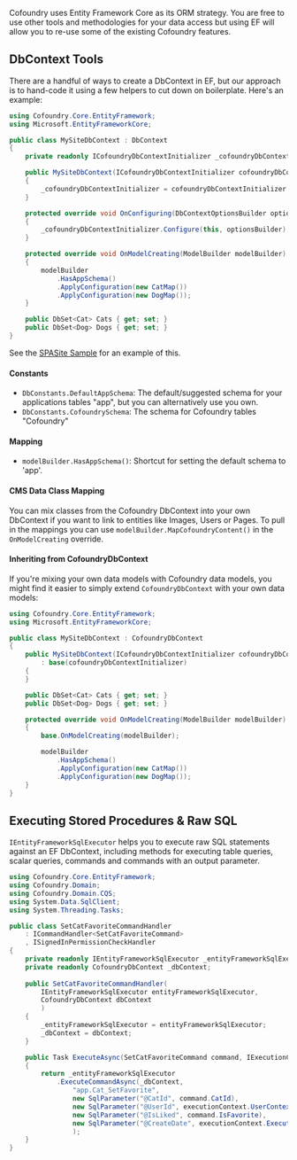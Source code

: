 ﻿Cofoundry uses Entity Framework Core as its ORM strategy. You are free to use other tools and methodologies for your data access but using EF will allow you to re-use some of the existing Cofoundry features.

## DbContext Tools

There are a handful of ways to create a DbContext in EF, but our approach is to hand-code it using a few helpers to cut down on boilerplate. Here's an example:

```csharp
using Cofoundry.Core.EntityFramework;
using Microsoft.EntityFrameworkCore;

public class MySiteDbContext : DbContext
{
    private readonly ICofoundryDbContextInitializer _cofoundryDbContextInitializer;

    public MySiteDbContext(ICofoundryDbContextInitializer cofoundryDbContextInitializer)
    {
        _cofoundryDbContextInitializer = cofoundryDbContextInitializer;
    }

    protected override void OnConfiguring(DbContextOptionsBuilder optionsBuilder)
    {
        _cofoundryDbContextInitializer.Configure(this, optionsBuilder);
    }

    protected override void OnModelCreating(ModelBuilder modelBuilder)
    {
        modelBuilder
            .HasAppSchema()
            .ApplyConfiguration(new CatMap())
            .ApplyConfiguration(new DogMap());
    }

    public DbSet<Cat> Cats { get; set; }
    public DbSet<Dog> Dogs { get; set; }
}
```

See the [SPASite Sample](https://github.com/cofoundry-cms/Cofoundry.Samples.SPASite) for an example of this.

#### Constants

- `DbConstants.DefaultAppSchema`: The default/suggested schema for your applications tables "app", but you can alternatively use you own.
- `DbConstants.CofoundrySchema`: The schema for Cofoundry tables "Cofoundry"

#### Mapping

 - `modelBuilder.HasAppSchema()`: Shortcut for setting the default schema to 'app'.

#### CMS Data Class Mapping

You can mix classes from the Cofoundry DbContext into your own DbContext if you want to link to entities like Images, Users or Pages. To pull in the mappings you can use `modelBuilder.MapCofoundryContent()` in the `OnModelCreating` override.

#### Inheriting from CofoundryDbContext

If you're mixing your own data models with Cofoundry data models, you might find it easier to simply extend `CofoundryDbContext` with your own data models:

```csharp
using Cofoundry.Core.EntityFramework;
using Microsoft.EntityFrameworkCore;

public class MySiteDbContext : CofoundryDbContext
{
    public MySiteDbContext(ICofoundryDbContextInitializer cofoundryDbContextInitializer)
        : base(cofoundryDbContextInitializer)
    {
    }

    public DbSet<Cat> Cats { get; set; }
    public DbSet<Dog> Dogs { get; set; }

    protected override void OnModelCreating(ModelBuilder modelBuilder)
    {
        base.OnModelCreating(modelBuilder);

        modelBuilder
            .HasAppSchema()
            .ApplyConfiguration(new CatMap())
            .ApplyConfiguration(new DogMap());
    }
}
```

## Executing Stored Procedures & Raw SQL 

`IEntityFrameworkSqlExecutor` helps you to execute raw SQL statements against an EF DbContext, including methods for executing table queries, scalar queries, commands and commands with an output parameter.

```csharp
using Cofoundry.Core.EntityFramework;
using Cofoundry.Domain;
using Cofoundry.Domain.CQS;
using System.Data.SqlClient;
using System.Threading.Tasks;

public class SetCatFavoriteCommandHandler 
    : ICommandHandler<SetCatFavoriteCommand>
    , ISignedInPermissionCheckHandler
{
    private readonly IEntityFrameworkSqlExecutor _entityFrameworkSqlExecutor;
    private readonly CofoundryDbContext _dbContext;
    
    public SetCatFavoriteCommandHandler(
        IEntityFrameworkSqlExecutor entityFrameworkSqlExecutor,
        CofoundryDbContext dbContext
        )
    {
        _entityFrameworkSqlExecutor = entityFrameworkSqlExecutor;
        _dbContext = dbContext;
    }

    public Task ExecuteAsync(SetCatFavoriteCommand command, IExecutionContext executionContext)
    {
        return _entityFrameworkSqlExecutor
            .ExecuteCommandAsync(_dbContext, 
                "app.Cat_SetFavorite",
                new SqlParameter("@CatId", command.CatId),
                new SqlParameter("@UserId", executionContext.UserContext.UserId),
                new SqlParameter("@IsLiked", command.IsFavorite),
                new SqlParameter("@CreateDate", executionContext.ExecutionDate)
                );
    }
}
```



